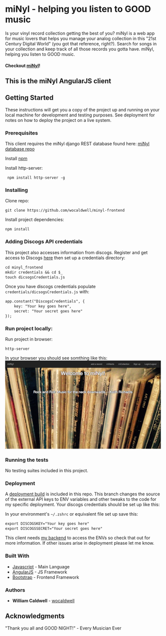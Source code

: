 # miNyl - helping you listen to GOOD music

Is your vinyl record collection getting the best of you? miNyl is a web app for music lovers that helps you manage your analog collection in this "21st Century Digital World" (you got that reference, right?). Search for songs in your collection and keep track of all those records you gotta have. miNyl, helping you listen to GOOD music.

#### Checkout [miNyl](http://www.williamocaldwell.com/minylclient/)!

## This is the miNyl AngularJS client

## Getting Started

These instructions will get you a copy of the project up and running on your local machine for development and testing purposes. See deployment for notes on how to deploy the project on a live system.

### Prerequisites

This client requires the miNyl django REST database found here: [miNyl database repo](https://github.com/wocaldwell/minyl-backend)

Install [npm](https://www.npmjs.com/get-npm?utm_source=house&utm_medium=homepage&utm_campaign=free%20orgs&utm_term=Install%20npm)

Install http-server:
```
 npm install http-server -g
```

### Installing

Clone repo:

```
git clone https://github.com/wocaldwell/minyl-frontend
```
Install project dependencies:
```
npm install 
```

### Adding Discogs API credentials

This project also accesses information from discogs. Register and get access to Discogs [here](https://www.discogs.com/settings/developers) then set up a credentials directory:
```
cd minyl_frontend
mkdir credentials && cd $_
touch dicsogsCredentials.js
```
Once you have discogs credentials populate `credentials/dicsogsCredentials.js` with:
```
app.constant("DiscogsCredentials", {
    key: "Your key goes here",
    secret: "Your secret goes here"
});

```

### Run project locally:

Run project in browser:

```
http-server
```
In your browser you should see somthing like this:
![myNyl screenshot](images/minyl-screen-shot.jpg?raw=true)

### Running the tests

No testing suites included in this project.

### Deployment

A [deployment build](https://github.com/wocaldwell/minyl-frontend/tree/adding-client) is included in this repo. This branch changes the source of the external API keys to ENV variables and other tweaks to the code for my specific deployment. Your discogs credentials should be set up like this:

In your environment's `~/.zshrc` or equivalent file set up save this:
```
export DISCOGSKEY="Your key goes here"
export DISCOGSSECRET="Your secret goes here"
```
This client needs [my backend](https://github.com/wocaldwell/minyl-backend) to access the ENVs so check that out for more information. If other issues arise in deployment please let me know.

### Built With

* [Javascript](https://www.javascript.com/) - Main Language
* [AngularJS](https://angularjs.org/) - JS Framework
* [Bootstrap](https://maven.apache.org/) - Frontend Framework


### Authors

* **William Caldwell** - [wocaldwell](https://github.com/wocaldwell)


## Acknowledgments

"Thank you all and GOOD NIGHT!" - Every Musician Ever
